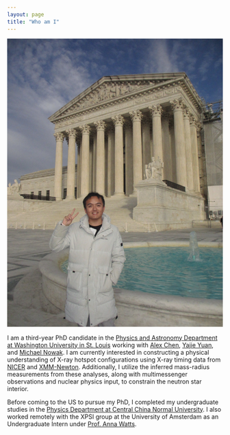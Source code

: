 ```yaml
---
layout: page
title: "Who am I"
---
```


![Chuyi's Photo](chun_photo.JPG)

I am a third-year PhD candidate in the [Physics and Astronomy Department at Washington University in St. Louis](https://physics.wustl.edu) working with [Alex Chen](https://physics.wustl.edu/people/alex-chen), [Yajie Yuan](https://physics.wustl.edu/people/yajie-yuan), and [Michael Nowak](https://physics.wustl.edu/people/michael-nowak). I am currently interested in constructing a physical understanding of X-ray hotspot configurations using X-ray timing data from [NICER](https://heasarc.gsfc.nasa.gov/docs/nicer/) and [XMM-Newton](https://www.cosmos.esa.int/web/xmm-newton). Additionally, I utilize the inferred mass-radius measurements from these analyses, along with multimessenger observations and nuclear physics input, to constrain the neutron star interior.

Before coming to the US to pursue my PhD, I completed my undergraduate studies in the [Physics Department at Central China Normal University](http://physics.ccnu.edu.cn/English.htm). I also worked remotely with the XPSI group at the University of Amsterdam as an Undergraduate Intern under [Prof. Anna Watts](https://staff.fnwi.uva.nl/a.l.watts/).
